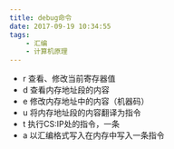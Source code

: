 ```yaml
---
title: debug命令
date: 2017-09-19 10:34:55
tags:
    - 汇编
    - 计算机原理
---
```

- r 查看、修改当前寄存器值
- d 查看内存地址段的内容
- e 修改内存地址中的内容（机器码）
- u 将内存地址段的内容翻译为指令
- t 执行CS:IP处的指令，一条
- a 以汇编格式写入在内存中写入一条指令
  
